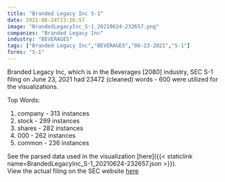 ```yaml
---
title: "Branded Legacy Inc S-1"
date: 2021-06-24T23:26:57
image: "BrandedLegacyInc_S-1_20210624-232657.png"
companies: "Branded Legacy Inc"
industry: "BEVERAGES"
tags: ["Branded Legacy Inc","BEVERAGES","06-23-2021","S-1"]
forms: "S-1"
---
```

Branded Legacy Inc, which is in the Beverages [2080] industry, SEC S-1 filing on June 23, 2021 had 23472 (cleaned) words - 600 were utilized for the visualizations.

Top Words:
1. company - 313 instances
2. stock - 299 instances
3. shares - 282 instances
4. 000 - 262 instances
5. common - 236 instances


See the parsed data used in the visualization [here]({{< staticlink name=BrandedLegacyInc_S-1_20210624-232657.json >}}).  
View the actual filing on the SEC website [here](https://www.sec.gov/Archives/edgar/data/1794311/0001213900-21-033808.txt)